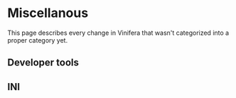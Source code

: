# Miscellanous

This page describes every change in Vinifera that wasn't categorized into a proper category yet.

## Developer tools

## INI
